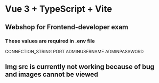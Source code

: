 # Vue 3 + TypeScript + Vite

## Webshop for Frontend-developer exam

### These values are required in .env file

CONNECTION_STRING
PORT
ADMINUSERNAME
ADMINPASSWORD

## Img src is currently not working because of bug and images cannot be viewed

